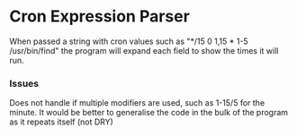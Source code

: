 # Cron Expression Parser 

When passed a string with cron values such as "*/15 0 1,15 * 1-5 /usr/bin/find" the program will expand each field to show the times it will run. 

### Issues

Does not handle if multiple modifiers are used, such as 1-15/5 for the minute. 
It would be better to generalise the code in the bulk of the program as it repeats itself (not DRY)
